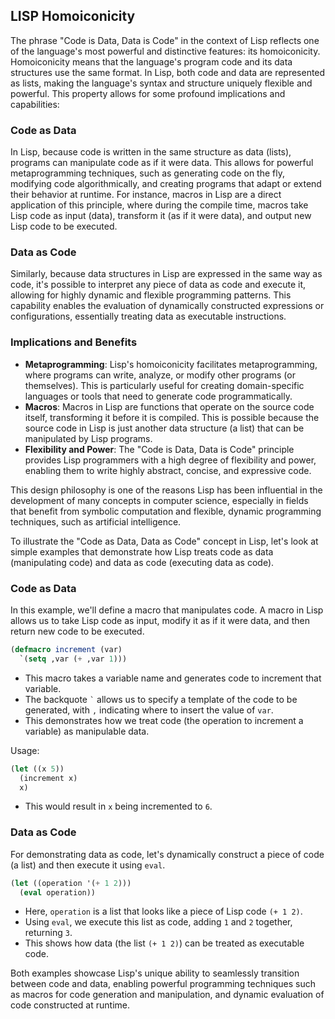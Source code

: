 ## LISP Homoiconicity

The phrase "Code is Data, Data is Code" in the context of Lisp reflects one of the language's most powerful and distinctive features: its homoiconicity. Homoiconicity means that the language's program code and its data structures use the same format. In Lisp, both code and data are represented as lists, making the language's syntax and structure uniquely flexible and powerful. This property allows for some profound implications and capabilities:

### Code as Data

In Lisp, because code is written in the same structure as data (lists), programs can manipulate code as if it were data. This allows for powerful metaprogramming techniques, such as generating code on the fly, modifying code algorithmically, and creating programs that adapt or extend their behavior at runtime. For instance, macros in Lisp are a direct application of this principle, where during the compile time, macros take Lisp code as input (data), transform it (as if it were data), and output new Lisp code to be executed.

### Data as Code

Similarly, because data structures in Lisp are expressed in the same way as code, it's possible to interpret any piece of data as code and execute it, allowing for highly dynamic and flexible programming patterns. This capability enables the evaluation of dynamically constructed expressions or configurations, essentially treating data as executable instructions.

### Implications and Benefits

- **Metaprogramming**: Lisp's homoiconicity facilitates metaprogramming, where programs can write, analyze, or modify other programs (or themselves). This is particularly useful for creating domain-specific languages or tools that need to generate code programmatically.
- **Macros**: Macros in Lisp are functions that operate on the source code itself, transforming it before it is compiled. This is possible because the source code in Lisp is just another data structure (a list) that can be manipulated by Lisp programs.
- **Flexibility and Power**: The "Code is Data, Data is Code" principle provides Lisp programmers with a high degree of flexibility and power, enabling them to write highly abstract, concise, and expressive code.

This design philosophy is one of the reasons Lisp has been influential in the development of many concepts in computer science, especially in fields that benefit from symbolic computation and flexible, dynamic programming techniques, such as artificial intelligence.

To illustrate the "Code as Data, Data as Code" concept in Lisp, let's look at simple examples that demonstrate how Lisp treats code as data (manipulating code) and data as code (executing data as code).

### Code as Data

In this example, we'll define a macro that manipulates code. A macro in Lisp allows us to take Lisp code as input, modify it as if it were data, and then return new code to be executed.

```lisp
(defmacro increment (var)
  `(setq ,var (+ ,var 1)))
```

- This macro takes a variable name and generates code to increment that variable.
- The backquote `` ` `` allows us to specify a template of the code to be generated, with `,` indicating where to insert the value of `var`.
- This demonstrates how we treat code (the operation to increment a variable) as manipulable data.

Usage:

```lisp
(let ((x 5))
  (increment x)
  x)
```

- This would result in `x` being incremented to `6`.

### Data as Code

For demonstrating data as code, let's dynamically construct a piece of code (a list) and then execute it using `eval`.

```lisp
(let ((operation '(+ 1 2)))
  (eval operation))
```

- Here, `operation` is a list that looks like a piece of Lisp code `(+ 1 2)`.
- Using `eval`, we execute this list as code, adding `1` and `2` together, returning `3`.
- This shows how data (the list `(+ 1 2)`) can be treated as executable code.

Both examples showcase Lisp's unique ability to seamlessly transition between code and data, enabling powerful programming techniques such as macros for code generation and manipulation, and dynamic evaluation of code constructed at runtime.